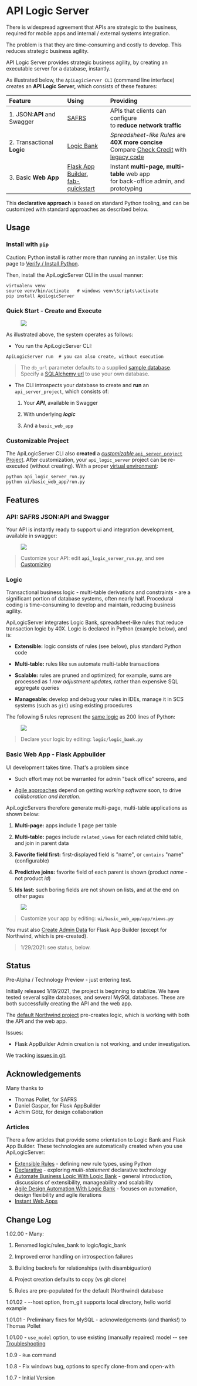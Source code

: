 # API Logic Server

There is widespread agreement that APIs are strategic
to the business, required for mobile apps and internal
/ external systems integration.

The problem is that they are time-consuming and costly to develop.
This reduces strategic business agility.

API Logic Server provides strategic business agility,
by creating an executable server for a database, instantly.

As illustrated below, the ```ApiLogicServer CLI``` (command line interface) creates an **API Logic Server,** which consists of these features:


| Feature | Using   | Providing  |
| :-------------- |:--------------| :------| 
| 1. JSON:**API** and Swagger     | [SAFRS](https://github.com/thomaxxl/safrs/wiki) | APIs that clients can configure<br>to **reduce network traffic** |
| 2. Transactional **Logic**| [Logic Bank](https://github.com/valhuber/logicbank#readme) | *Spreadsheet-like Rules* are **40X more concise** <br>Compare [Check Credit](https://github.com/valhuber/LogicBank/wiki/Check-Credit) with [legacy code](https://github.com/valhuber/LogicBank/wiki/by-code)  |
| 3. Basic **Web App** | [Flask App Builder](https://flask-appbuilder.readthedocs.io/en/latest/), <br>[fab-quickstart](https://github.com/valhuber/fab-quick-start/wiki) | Instant **multi-page, multi-table** web app<br>for back-office admin, and prototyping |
 
This **declarative approach** is based on standard Python tooling,
and can be customized with standard approaches as described below.

## Usage

### Install with ```pip```
Caution: Python install is rather more than running an installer.
Use this page to [Verify / Install Python](../../wiki/Python-Verify-and-Install).

Then, install the ApiLogicServer CLI in the usual manner:

```
virtualenv venv
source venv/bin/activate   # windows venv\Scripts\activate
pip install ApiLogicServer
```

### Quick Start - Create and Execute

<figure><img src="images/123-run.png"></figure>

As illustrated above, the system operates as follows:
* You run the ApiLogicServer CLI:
```
ApiLogicServer run  # you can also create, without execution
```
> The ```db_url``` parameter defaults to a supplied [sample database](../../wiki/Sample-Database).
Specify a [SQLAlchemy url](https://docs.sqlalchemy.org/en/14/core/engines.html)
to use your own database.

* The CLI introspects your database to create and __run__ an ```api_server_project```, which consists of:

    1. Your ___API___, available in Swagger
    
    2. With underlying ___logic___
    
    3. And a ```basic_web_app```


### Customizable Project
The ApiLogicServer CLI also __created__ a [*customizable* ```api_server_project``` Project](../../wiki/ApiLogicServer-Guide).
After customization, your ```api_logic_server``` project can be re-executed (without creating).
With a proper [virtual environment](../../wiki/ApiLogicServer-Guide#environment):

```
python api_logic_server_run.py
python ui/basic_web_app/run.py
```


## Features


### API: SAFRS JSON:API and Swagger

Your API is instantly ready to support ui and integration
development, available in swagger:

<figure><img src="images/swagger.png"></figure>

> Customize your API: edit **```api_logic_server_run.py```**, and see [Customizing](../../wiki/ApiLogicServer-Guide#customizing-apilogicprojects)

### Logic

Transactional business logic - multi-table derivations and
constraints - are a significant portion of database systems,
often nearly half.  Procedural coding is time-consuming
to develop and maintain, reducing business agility.

ApiLogicServer integrates Logic Bank, spreadsheet-like rules
that reduce transaction logic by 40X.
Logic is declared in Python (example below), and is:

- **Extensible:** logic consists of rules (see below), plus standard Python code

- **Multi-table:** rules like ``sum`` automate multi-table transactions

- **Scalable:** rules are pruned and optimized; for example, sums are processed as *1 row adjustment updates,* rather than expensive SQL aggregate queries

- **Manageable:** develop and debug your rules in IDEs, manage it in SCS systems (such as `git`) using existing procedures

The following 5 rules represent the
[same logic](https://github.com/valhuber/LogicBank/wiki/by-code)
as 200 lines of Python:
<figure><img src="https://github.com/valhuber/LogicBank/raw/main/images/example.png"></figure>

> Declare your logic by editing: **```logic/logic_bank.py```**


### Basic Web App - Flask Appbuilder

UI development takes time.  That's a problem since
* Such effort may not be warranted for admin "back office" screens,
and
  
* [Agile approaches](https://agilemanifesto.org) depend on getting _working
software_ soon, to drive _collaboration and iteration_.

ApiLogicServers therefore generate multi-page, multi-table
applications as shown below:

1. **Multi-page:** apps include 1 page per table

2. **Multi-table:** pages include ``related_views`` for each related child table, and join in parent data

3. **Favorite field first:** first-displayed field is "name", or `contains` "name" (configurable)

4. **Predictive joins:** favorite field of each parent is shown (product *name* - not product *id*)

5. **Ids last:** such boring fields are not shown on lists, and at the end on other pages

<figure><img src="https://raw.githubusercontent.com/valhuber/fab-quick-start/master/images/generated-page.png"></figure>

> Customize your app by editing: **```ui/basic_web_app/app/views.py```**

You must also [Create Admin Data](../../wiki/ApiLogicServer-Guide#create-flask-appbuilder-admin) for Flask App Builder (except for Northwind, which is pre-created).

> 1/29/2021: see status, below.

## Status
Pre-Alpha / Technology Preview - just entering test.

Initially released 1/19/2021, the project is beginning to stablize.  We have tested several sqlite databases, and several MySQL databases.  These are both successfully creating the API and the web app.

The [default Northwind project](../../wiki/Sample-Database) pre-creates logic, which is working with both the API and the web app.

Issues:
* Flask AppBuilder Admin creation is not working, and under investigation.

We tracking [issues in git](https://github.com/valhuber/ApiLogicServer/issues).

## Acknowledgements

Many thanks to

- Thomas Pollet, for SAFRS
- Daniel Gaspar, for Flask AppBuilder
- Achim Götz, for design collaboration



### Articles
There a few articles that provide some orientation to Logic Bank and Flask App Builder.
These technologies are automatically created when you use ApiLogicServer:
* [Extensible Rules](https://dzone.com/articles/logic-bank-now-extensible-drive-95-automation-even) - defining new rule types, using Python
* [Declarative](https://dzone.com/articles/agile-design-automation-how-are-rules-different-fr) - exploring _multi-statement_ declarative technology
* [Automate Business Logic With Logic Bank](https://dzone.com/articles/automate-business-logic-with-logic-bank) - general introduction, discussions of extensibility, manageability and scalability
* [Agile Design Automation With Logic Bank](https://dzone.com/articles/logical-data-indendence) - focuses on automation, design flexibility and agile iterations
* [Instant Web Apps](https://dzone.com/articles/instant-db-web-apps) 

## Change Log

1.02.00 - Many:

1. Renamed logic/rules_bank to logic/logic_bank

1. Improved error handling on introspection failures

1. Building backrefs for relationships (with disambiguation)

1. Project creation defaults to copy (vs git clone)

1. Rules are pre-populated for the default (Northwind) database

1.01.02 - --host option, from_git supports local directory, hello world example

1.01.01 - Preliminary fixes for MySQL - acknowledgements (and thanks!) to Thomas Pollet

1.01.00 - ``use_model`` option, to use existing (manually repaired) model --
see [Troubleshooting](../../wiki/Troubleshooting)

1.0.9   - ``Run`` command

1.0.8   - Fix windows bug, options to specify clone-from and open-with

1.0.7   - Initial Version

